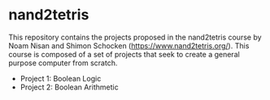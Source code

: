 # nand2tetris
This repository contains the projects proposed in the nand2tetris course by Noam Nisan and Shimon Schocken (https://www.nand2tetris.org/). This course is composed of a set of projects that seek to create a general purpose computer from scratch.

<ul>
  <li>Project 1: Boolean Logic</li>
  <li>Project 2: Boolean Arithmetic</li>
</ul>
